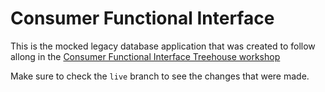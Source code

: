 # Consumer Functional Interface

This is the mocked legacy database application that was created to follow allong in the [Consumer Functional Interface Treehouse workshop](https://teamtreehouse.com/library/consumer-functional-interface)

Make sure to check the `live` branch to see the changes that were made.
